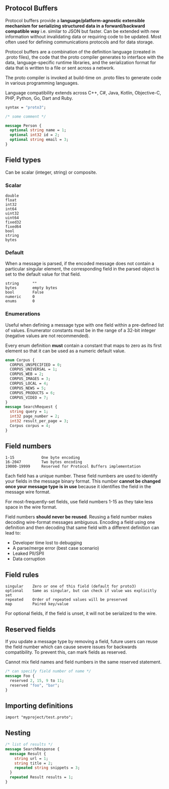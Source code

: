 ## Protocol Buffers

Protocol buffers provide a **language/platform-agnostic extensible mechanism for serializing structured data in a forward/backward compatible way** i.e. similar to JSON but faster. Can be extended with new information without invalidating data or requiring code to be updated. Most often used for defining communications protocols and for data storage.

Protocol buffers are a combination of the definition language (created in .proto files), the code that the proto compiler generates to interface with the data, language-specific runtime libraries, and the serialization format for data that is written to a file or sent across a network.

The proto compiler is invoked at build-time on .proto files to generate code in various programming languages.

Language compatibility extends across C++, C#, Java, Kotlin, Objective-C, PHP, Python, Go, Dart and Ruby.

```proto
syntax = "proto3";

/* some comment */

message Person {
  optional string name = 1;
  optional int32 id = 2;
  optional string email = 3;
}
```

## Field types

Can be scalar (integer, string) or composite.

### Scalar

```
double
float
int32
int64
uint32
uint64
fixed32
fixed64
bool
string
bytes
```

### Default

When a message is parsed, if the encoded message does not contain a particular singular element, the corresponding field in the parsed object is set to the default value for that field.

```
string      ""
bytes       empty bytes
bool        False
numeric     0
enums       0
```

### Enumerations

Useful when defining a message type with one field within a pre-defined list of values. Enumerator constants must be in the range of a 32-bit integer (negative values are not recommended).

Every enum definition **must** contain a constant that maps to zero as its first element so that it can be used as a numeric default value.

```proto
enum Corpus {
  CORPUS_UNSPECIFIED = 0;
  CORPUS_UNIVERSAL = 1;
  CORPUS_WEB = 2;
  CORPUS_IMAGES = 3;
  CORPUS_LOCAL = 4;
  CORPUS_NEWS = 5;
  CORPUS_PRODUCTS = 6;
  CORPUS_VIDEO = 7;
}
message SearchRequest {
  string query = 1;
  int32 page_number = 2;
  int32 result_per_page = 3;
  Corpus corpus = 4;
}
```

## Field numbers

```
1-15            One byte encoding
16-2047         Two bytes encoding
19000-19999     Reserved for Protocol Buffers implementation
```

Each field has a unique number. These field numbers are used to identify your fields in the message binary format. This number **cannot be changed once your message type is in use** because it identifies the field in the message wire format.

For most-frequently-set fields, use field numbers 1-15 as they take less space in the wire format.

Field numbers **should never be reused**. Reusing a field number makes decoding wire-format messages ambiguous. Encoding a field using one definition and then decoding that same field with a different definition can lead to:

- Developer time lost to debugging
- A parse/merge error (best case scenario)
- Leaked PII/SPII
- Data corruption

## Field rules

```
singular    Zero or one of this field (default for proto3)
optional    Same as singular, but can check if value was explicitly set
repeated    Order of repeated values will be preserved
map         Paired key/value
```

For optional fields, if the field is unset, it will not be serialized to the wire.

## Reserved fields

If you update a message type by removing a field, future users can reuse the field number which can cause severe issues for backwards compatibility. To prevent this, can mark fields as reserved.

Cannot mix field names and field numbers in the same reserved statement.

```proto
/* can specify field number of name */
message Foo {
  reserved 2, 15, 9 to 11;
  reserved "foo", "bar";
}
```

## Importing definitions

```
import "myproject/test.proto";
```

## Nesting

```proto
/* list of results */
message SearchResponse {
  message Result {
    string url = 1;
    string title = 2;
    repeated string snippets = 3;
  }
  repeated Result results = 1;
}
```
